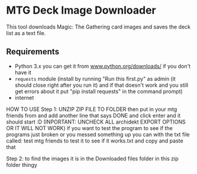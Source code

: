# MTG Deck Image Downloader

This tool downloads Magic: The Gathering card images and saves the deck list as a text file.

## Requirements
- Python 3.x you can get it from www.python.org/downloads/  if you don't have it 
- `requests` module (install by running "Run this first.py" as admin (it should close right after you run it) and if that doesn't work and you still get errors about it put "pip install requests" in the command prompt)
- internet

HOW TO USE
Step 1: 
UNZIP ZIP FILE TO FOLDER
then put in your mtg friends from and add another line that says DONE and click enter and it should start :D (INPORTANT: UNCHECK ALL archidekt EXPORT OPTIONS OR IT WILL NOT WORK) if you want to test the program to see if the programs just broken or you messed something up you can with the txt file called: test mtg friends to test it to see if it works.txt and copy and paste that

Step 2: 
to find the images it is in the Downloaded files folder in this zip folder thingy

